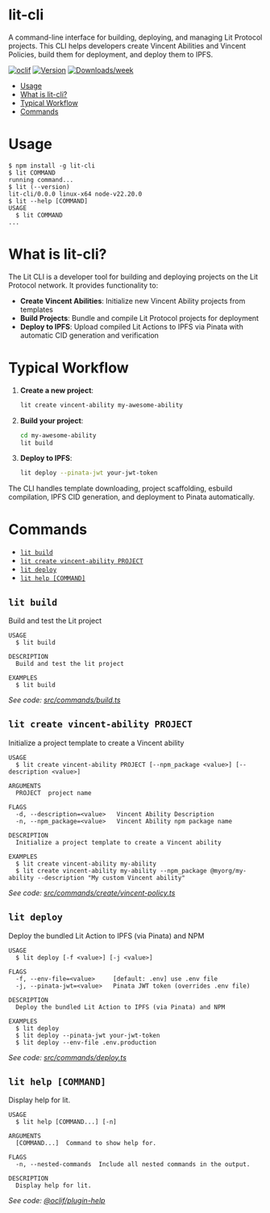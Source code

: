 lit-cli
=================

A command-line interface for building, deploying, and managing Lit Protocol projects. This CLI helps developers create Vincent Abilities and Vincent Policies, build them for deployment, and deploy them to IPFS.

[![oclif](https://img.shields.io/badge/cli-oclif-brightgreen.svg)](https://oclif.io)
[![Version](https://img.shields.io/npm/v/lit-cli.svg)](https://npmjs.org/package/lit-cli)
[![Downloads/week](https://img.shields.io/npm/dw/lit-cli.svg)](https://npmjs.org/package/lit-cli)


<!-- toc -->
* [Usage](#usage)
* [What is lit-cli?](#what-is-lit-cli)
* [Typical Workflow](#typical-workflow)
* [Commands](#commands)
<!-- tocstop -->
# Usage
<!-- usage -->
```sh-session
$ npm install -g lit-cli
$ lit COMMAND
running command...
$ lit (--version)
lit-cli/0.0.0 linux-x64 node-v22.20.0
$ lit --help [COMMAND]
USAGE
  $ lit COMMAND
...
```
<!-- usagestop -->

# What is lit-cli?

The Lit CLI is a developer tool for building and deploying projects on the Lit Protocol network. It provides functionality to:

- **Create Vincent Abilities**: Initialize new Vincent Ability projects from templates
- **Build Projects**: Bundle and compile Lit Protocol projects for deployment
- **Deploy to IPFS**: Upload compiled Lit Actions to IPFS via Pinata with automatic CID generation and verification

# Typical Workflow

1. **Create a new project**:
   ```bash
   lit create vincent-ability my-awesome-ability
   ```

2. **Build your project**:
   ```bash
   cd my-awesome-ability
   lit build
   ```

3. **Deploy to IPFS**:
   ```bash
   lit deploy --pinata-jwt your-jwt-token
   ```

The CLI handles template downloading, project scaffolding, esbuild compilation, IPFS CID generation, and deployment to Pinata automatically.

# Commands
<!-- commands -->
* [`lit build`](#lit-build)
* [`lit create vincent-ability PROJECT`](#lit-create-vincent-ability-project)
* [`lit deploy`](#lit-deploy)
* [`lit help [COMMAND]`](#lit-help-command)

## `lit build`

Build and test the Lit project

```
USAGE
  $ lit build

DESCRIPTION
  Build and test the lit project

EXAMPLES
  $ lit build
```

_See code: [src/commands/build.ts](https://github.com/arthuravianna/lit-cli/blob/main/src/commands/build.ts)_

## `lit create vincent-ability PROJECT`

Initialize a project template to create a Vincent ability

```
USAGE
  $ lit create vincent-ability PROJECT [--npm_package <value>] [--description <value>]

ARGUMENTS
  PROJECT  project name

FLAGS
  -d, --description=<value>   Vincent Ability Description
  -n, --npm_package=<value>   Vincent Ability npm package name

DESCRIPTION
  Initialize a project template to create a Vincent ability

EXAMPLES
  $ lit create vincent-ability my-ability
  $ lit create vincent-ability my-ability --npm_package @myorg/my-ability --description "My custom Vincent ability"
```

_See code: [src/commands/create/vincent-policy.ts](https://github.com/arthuravianna/lit-cli/blob/main/src/commands/create/vincent-policy.ts)_

## `lit deploy`

Deploy the bundled Lit Action to IPFS (via Pinata) and NPM

```
USAGE
  $ lit deploy [-f <value>] [-j <value>]

FLAGS
  -f, --env-file=<value>     [default: .env] use .env file
  -j, --pinata-jwt=<value>   Pinata JWT token (overrides .env file)

DESCRIPTION
  Deploy the bundled Lit Action to IPFS (via Pinata) and NPM

EXAMPLES
  $ lit deploy
  $ lit deploy --pinata-jwt your-jwt-token
  $ lit deploy --env-file .env.production
```

_See code: [src/commands/deploy.ts](https://github.com/arthuravianna/lit-cli/blob/main/src/commands/deploy.ts)_

## `lit help [COMMAND]`

Display help for lit.

```
USAGE
  $ lit help [COMMAND...] [-n]

ARGUMENTS
  [COMMAND...]  Command to show help for.

FLAGS
  -n, --nested-commands  Include all nested commands in the output.

DESCRIPTION
  Display help for lit.
```

_See code: [@oclif/plugin-help](https://github.com/oclif/plugin-help/blob/v6.2.34/src/commands/help.ts)_


<!-- commandsstop -->
